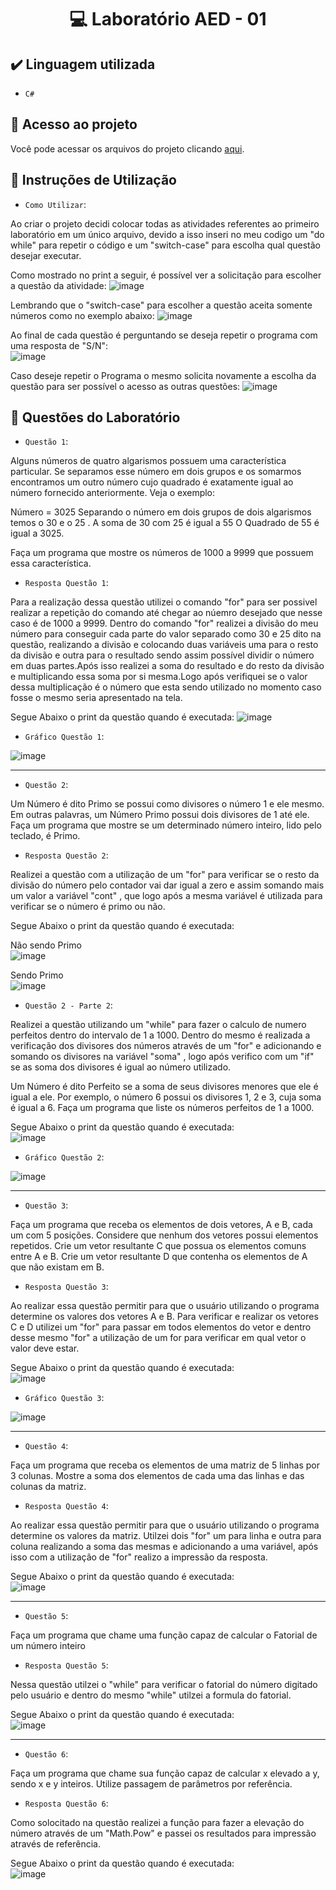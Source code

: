 <h1 align="center"> 💻 Laboratório AED - 01 </h1>

## ✔️ Linguagem utilizada
- ``C#``

## 📁 Acesso ao projeto
Você pode acessar os arquivos do projeto clicando [aqui](https://github.com/AED-PCO/lab-aed-pco-2022-2-PedroHCunhaV).

## 📝 Instruções de Utilização

- `Como Utilizar`:

Ao criar o projeto decidi colocar todas as atividades referentes ao primeiro laboratório em um único arquivo, devido a isso inseri no meu codigo um "do while" para repetir o código e um "switch-case" para escolha qual questão desejar executar.

Como mostrado no print a seguir, é possível ver a solicitação para escolher a questão da atividade:
![image](https://user-images.githubusercontent.com/101759330/187083004-bf41c046-36ed-473d-bb6d-6e2e356e4622.png)

Lembrando que o "switch-case" para escolher a questão aceita somente números como no exemplo abaixo:
![image](https://user-images.githubusercontent.com/101759330/187083059-d9a55c13-6daf-4a39-92f9-ceefc195396e.png)

Ao final de cada questão é perguntando se deseja repetir o programa com uma resposta de "S/N":<br>
![image](https://user-images.githubusercontent.com/101759330/187083140-d5ada98b-869f-48fd-b3b2-87fa281aaa90.png)

Caso deseje repetir o Programa o mesmo solicita novamente a escolha da questão para ser possível o acesso as outras questões:
![image](https://user-images.githubusercontent.com/101759330/187083207-2a0fb47f-e993-48a8-8a3f-8588666f61f5.png)


## 🔨 Questões do Laboratório
- `Questão 1`:

Alguns números de quatro algarismos possuem uma característica particular. Se separamos 
esse número em dois grupos e os somarmos encontramos um outro número cujo quadrado 
é exatamente igual ao número fornecido anteriormente. Veja o exemplo:
 
Número = 3025 
Separando o número em dois grupos de dois algarismos temos o 30 e o 25 . 
A soma de 30 com 25 é igual a 55
O Quadrado de 55 é igual a 3025.
 
Faça um programa que mostre os números de 1000 a 9999 que possuem essa característica.

- `Resposta Questão 1`:

Para a realização dessa questão utilizei o comando "for" para ser possivel realizar a repetição do comando até chegar ao núemro desejado que nesse caso é de 1000 a 9999. Dentro do comando "for" realizei a divisão do meu número para conseguir cada parte do valor separado como 30 e 25 dito na questão, realizando a divisão e colocando duas variáveis uma para o resto da divisão e outra para o resultado sendo assim possível dividir o número em duas partes.Após isso realizei a soma do resultado e do resto da divisão e multiplicando essa soma por si mesma.Logo após verifiquei se o valor dessa multiplicação é o número que esta sendo utilizado no momento caso fosse o mesmo seria apresentado na tela.

Segue Abaixo o print da questão quando é executada:
![image](https://user-images.githubusercontent.com/101759330/187083344-2e8bcb54-5229-4f81-b333-cbbeb44fb3aa.png)

- `Gráfico Questão 1`:

![image](https://user-images.githubusercontent.com/101759330/196980967-e97946da-4e03-4ac6-867e-8173513b4a4c.png)

-----------------------------------------------------------------------------------------------------------------------------------------------------------------------

- `Questão 2`:

Um Número é dito Primo se possui como divisores o número 1 e ele mesmo. Em outras 
palavras, um Número Primo possui dois divisores de 1 até ele.
Faça um programa que mostre se um determinado número inteiro, lido pelo teclado, é 
Primo.

- `Resposta Questão 2`:

Realizei a questão com a utilização de um "for" para verificar se o resto da divisão do número pelo contador vai dar igual a zero e assim somando mais um valor a variável "cont" , que logo após a mesma variável é utilizada para verificar se o número é primo ou não.

Segue Abaixo o print da questão quando é executada:

Não sendo Primo<br>
![image](https://user-images.githubusercontent.com/101759330/187112837-6dd2435a-d943-4405-afec-a4d0f7fec906.png)

Sendo Primo<br>
![image](https://user-images.githubusercontent.com/101759330/187112946-e2dd88ba-a24d-4ccc-a870-723e17cd1899.png)

- `Questão 2 - Parte 2`:

Realizei a questão utilizando um "while" para fazer o calculo de numero perfeitos dentro do intervalo de 1 a 1000. Dentro do mesmo é realizada a verificação dos divisores dos números através de um "for" e adicionando e somando os divisores na variável "soma" , logo após verifico com um "if" se as soma dos divisores é igual ao número utilizado.

Um Número é dito Perfeito se a soma de seus divisores menores que ele é igual a ele. Por 
exemplo, o número 6 possui os  divisores 1, 2 e 3, cuja soma é igual a 6.
Faça um programa que liste os números perfeitos de 1 a 1000.


Segue Abaixo o print da questão quando é executada:<br>
![image](https://user-images.githubusercontent.com/101759330/187113021-16938082-1110-4ad4-8f66-4cd81aaef1a5.png)

- `Gráfico Questão 2`:

![image](https://user-images.githubusercontent.com/101759330/196981324-f9779841-ed68-4e89-9298-440efed9246b.png)

----------------------------------------------------------------------------------------------------------------------------------------------------------------------

- `Questão 3`:

Faça um programa que receba os elementos de dois vetores, A e B, cada um com 5 posições. 
Considere que nenhum dos vetores possui elementos repetidos.
Crie um vetor resultante C que possua os elementos comuns entre A e B.
Crie um vetor resultante D que contenha os elementos de A que não existam em B.

- `Resposta Questão 3`:

Ao realizar essa questão permitir para que o usuário utilizando o programa determine os valores dos vetores A e B. Para verificar e realizar os vetores C e D utilizei um "for" para passar em todos elementos do vetor e dentro desse mesmo "for" a utilização de um for para verificar em qual vetor o valor deve estar.

Segue Abaixo o print da questão quando é executada:<br>
![image](https://user-images.githubusercontent.com/101759330/187114138-b756337f-dc10-4f43-af17-2c3e9ba61b1d.png)

- `Gráfico Questão 3`:

![image](https://user-images.githubusercontent.com/101759330/196981467-ecb0aa53-885c-4287-a507-cced1073df67.png)

----------------------------------------------------------------------------------------------------------------------------------------------------------------------

- `Questão 4`:

Faça um programa que receba os elementos de uma matriz de 5 linhas por 3 colunas. 
Mostre a soma dos elementos de cada uma das linhas e das colunas da matriz.

- `Resposta Questão 4`:

Ao realizar essa questão permitir para que o usuário utilizando o programa determine os valores da matriz. Utilzei dois "for" um para linha e outra para coluna realizando a soma das mesmas e adicionando a uma variável, após isso com a utilização de "for" realizo a impressão da resposta.

Segue Abaixo o print da questão quando é executada:<br>
![image](https://user-images.githubusercontent.com/101759330/187114838-491c53bd-e8a2-4df0-8cc5-4d1a446ed12c.png)

----------------------------------------------------------------------------------------------------------------------------------------------------------------------

- `Questão 5`:

Faça um programa que chame uma função capaz de calcular o Fatorial de um número inteiro

- `Resposta Questão 5`:

Nessa questão utilzei o "while" para verificar o fatorial do número digitado pelo usuário e dentro do mesmo "while" utilzei a formula do fatorial.

Segue Abaixo o print da questão quando é executada:<br>
![image](https://user-images.githubusercontent.com/101759330/187115341-9ff21f7b-234d-4338-8ed8-639a19c78dcb.png)

----------------------------------------------------------------------------------------------------------------------------------------------------------------------

- `Questão 6`:

Faça um programa que chame sua função capaz de calcular x elevado a y, sendo x e y inteiros. Utilize passagem de parâmetros por referência.

- `Resposta Questão 6`:

Como solocitado na questão realizei a função para fazer a elevação do número através de um "Math.Pow" e passei os resultados para impressão através de referência.

Segue Abaixo o print da questão quando é executada:<br>
![image](https://user-images.githubusercontent.com/101759330/187116288-efdb944a-02d2-4921-b91d-d615b8d6e074.png)
